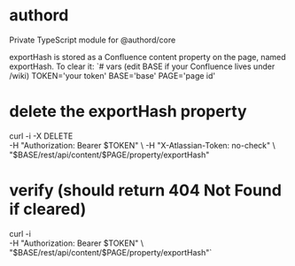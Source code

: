 # authord
Private TypeScript module for @authord/core

exportHash is stored as a Confluence content property on the page, named exportHash.
To clear it:
`# vars (edit BASE if your Confluence lives under /wiki)
TOKEN='your token'
BASE='base'
PAGE='page id'

# delete the exportHash property
curl -i -X DELETE \
  -H "Authorization: Bearer $TOKEN" \
  -H "X-Atlassian-Token: no-check" \
  "$BASE/rest/api/content/$PAGE/property/exportHash"

# verify (should return 404 Not Found if cleared)
curl -i \
  -H "Authorization: Bearer $TOKEN" \
  "$BASE/rest/api/content/$PAGE/property/exportHash"`
